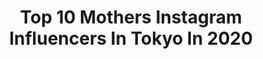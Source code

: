 ---
title: Top 10 Mothers Instagram Influencers In Tokyo In 2020
description: >-
  Find top mothers Instagram influencers in Tokyo in 2020. Most popular hashtags: #stayhome #tokyo #mother #illustration.
platform: Instagram
hits: 24
text_top: Discover the best Instagram influencers on inBeat.
text_bottom: Our platform holds 24 Instagram influencers like this in Tokyo, Japan for you to contact.
profiles:
  - username: "totoroghibliworld"
    fullname: >-
      Studio Ghibli
    bio: >-
      💛 Art and Culture 🧡 News and Food ❤️Spreading the Love of Studio Ghibli 吉卜力
    location: "Japan"
    followers: 39334
    engagement: 1624
    commentsToLikes: 0.005426
    id: ck13aj0z2qm0i0i19x9sxwpz4
    verified: false
    hashtags: "#totoroart, #art, #ghiblistudio, #totoroghibliworld"
  - username: "reikamarianna"
    fullname: >-
      Reika🐥
    bio: >-
      子供3人産んでもシングルでも目指せ　🌟#キラキラママ🌟 #美容オタク　#産後ダイエット　#ノーファンデ肌 👩‍💼モデル/経営/シングルママ 👶 3 kids/single mother 💪 🌎 bilingual, mixed 🇯🇵🇰🇷 📍Tokyo, Japan
    location: "Japan"
    followers: 150326
    engagement: 448
    commentsToLikes: 0.016433
    id: ck5hia7xicg660i11dw587pue
    verified: false
    hashtags: "#kyotographie, #pr, #rienda, #grl"
  - username: "yoh_illust"
    fullname: >-
      Yoh
    bio: >-
      ◾️Yoh🇯🇵：2019,7〜 ◾️似顔絵のご依頼は現在STOP中です。 ◾️※無断利用・転載禁止※ "Reprint is prohibited" ◾️グッズ紹介アカウント： @yoh_goods ◾️SUZURIでグッズ販売中
    location: "Japan"
    followers: 17804
    engagement: 564
    commentsToLikes: 0.004581
    id: ck9weqz5flgik0j781hvhjuqc
    verified: false
    hashtags: "#fashion, #fashionillustrator, #fashionillust, #disney"
  - username: "sonoko_kouraiya"
    fullname: >-
      藤間園子/Sonoko Fujima
    bio: >-
      #松本幸四郎 #KoshiroMatsumoto #市川染五郎 #SomegoroIchikawa #高麗屋 #kouraiya #歌舞伎役者 #kabukiactors #妻 #wife #母 #mother #主婦 #housewife #高麗屋の女房？
    location: "Japan"
    followers: 69171
    engagement: 730
    commentsToLikes: 0.006708
    id: ck9we2fnmiaaa0j78l2kea9fc
    verified: false
    hashtags: "#septemberperformance, #somegoroichikawa, #nickysdiary, #10"
  - username: "xxkana513xx"
    fullname: >-
      ✷kana✷
    bio: >-
      📍JAPAN tokyo 👧🏽2013.1.20 girl❤︎single mother 🧡fashion／life／trip 質問等は最新postのコメント欄へ🙇‍♀️
    location: "Japan"
    followers: 62736
    engagement: 200
    commentsToLikes: 0.012392
    id: ck5ckyuejxw1k0i11yw4swa4n
    verified: false
    hashtags: "#stayhome, #coordinate, #esutoreja, #vintage"
  - username: "osayo_osayo"
    fullname: >-
      尾崎紗代子🆎Sayoko Ozaki
    bio: >-
      Tokyo🇯🇵Mom&Model.follow me お仕事は osayoworks@gmail.com まで📩 【MONE】やってます↓ → @mone_official_account ←
    location: "Japan"
    followers: 315555
    engagement: 159
    commentsToLikes: 0.002252
    id: ck0w6lv6b97c40i192bo9uej2
    verified: false
    hashtags: "#ring, #basic, #accessory, #makeup"
  - username: "kana0210kana"
    fullname: >-
      ⚘ 𝗞𝗮𝗻𝗮 ⚮…
    bio: >-
      #traveler #tokyo #fukuoka #japan #トラベル 𓃟 #グルメ 𓊤𓊧 #スイーツ 𓎦#ファッション𓃰 #ネイル 𓏞 #コスメ #料理 #𝗮𝘂𝗺𝗼ライター #ライター
    location: "Japan"
    followers: 40169
    engagement: 463
    commentsToLikes: 0.001669
    id: ckap3ipsl35u30i78hxkvg9yj
    verified: false
    hashtags: "#sake, #amazon, #pr, #stayhome"
  - username: "redtank2013"
    fullname: >-
      yumi🐤🐦🐧
    bio: >-
      Love Art,Architecture,Photo,Travel,Cat,Cafe,Museum. Tokyo⇒Nagoya City, Aichi,Japan.
    location: "Japan"
    followers: 5123
    engagement: 648
    commentsToLikes: 0.003617
    id: ckapbnv9a0mlc0i78cqvbqpx3
    verified: false
    hashtags: "#kyoto, #museum, #toyota, #art"
  - username: "sasu_lyri"
    fullname: >-
      ＳＡＳＵ
    bio: >-
      Artist・Mother of two kids・#freehandsymmetry @htzk @htzk_club
    location: "Japan"
    followers: 8487
    engagement: 685
    commentsToLikes: 0.008795
    id: ck6u0zvujiqby0j715ubbmeb9
    verified: false
    hashtags: "#sasuhtzk, #repost, #freehandsymmetry, #mural"
  - username: "ghufronyazid"
    fullname: >-
      Ghufron Yazid
    bio: >-
      tokyo | flower, art, design @newdawnflowers
    location: "Japan"
    followers: 6159
    engagement: 871
    commentsToLikes: 0.009786
    id: ck6tth14dakiy0j71nrj8pswa
    verified: false
    hashtags: "#mother, #rumi, #drawing, #illustration"
---